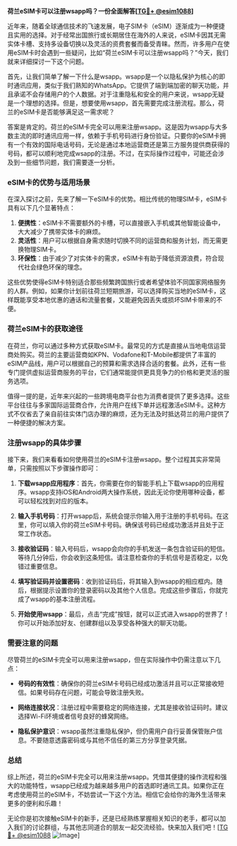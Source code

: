 **荷兰eSIM卡可以注册wsapp吗？一份全面解答[[TG💪+ @esim1088](https://t.me/s/esim1088)]**

近年来，随着全球通信技术的飞速发展，电子SIM卡（eSIM）逐渐成为一种便捷且实用的选择。对于经常出国旅行或长期居住在海外的人来说，eSIM卡因其无需实体卡槽、支持多设备切换以及灵活的资费套餐而备受青睐。然而，许多用户在使用eSIM卡时会遇到一些疑问，比如“荷兰eSIM卡可以注册wsapp吗？”今天，我们就来详细探讨一下这个问题。

首先，让我们简单了解一下什么是wsapp。wsapp是一个以隐私保护为核心的即时通讯应用，类似于我们熟知的WhatsApp。它提供了端到端加密的聊天功能，并且承诺不会存储用户的个人数据。对于注重隐私和安全的用户来说，wsapp无疑是一个理想的选择。但是，想要使用wsapp，首先需要完成注册流程。那么，荷兰的eSIM卡是否能够满足这一需求呢？

答案是肯定的。荷兰的eSIM卡完全可以用来注册wsapp。这是因为wsapp与大多数主流的即时通讯应用一样，依赖于手机号码进行身份验证。只要你的eSIM卡拥有一个有效的国际电话号码，无论是通过本地运营商还是第三方服务提供商获得的号码，都可以顺利地完成wsapp的注册。不过，在实际操作过程中，可能还会涉及到一些细节问题，我们需要逐一分析。

### eSIM卡的优势与适用场景

在深入探讨之前，先来了解一下eSIM卡的优势。相比传统的物理SIM卡，eSIM卡具有以下几个显著特点：

1. **便携性**：eSIM卡不需要额外的卡槽，可以直接嵌入手机或其他智能设备中，大大减少了携带实体卡的麻烦。
2. **灵活性**：用户可以根据自身需求随时切换不同的运营商和服务计划，而无需更换物理SIM卡。
3. **环保性**：由于减少了对实体卡的需求，eSIM卡有助于降低资源浪费，符合现代社会绿色环保的理念。

这些优势使得eSIM卡特别适合那些频繁跨国旅行或者希望体验不同国家网络服务的人群。例如，如果你计划前往荷兰短期旅游，可以选择购买当地的eSIM卡，这样既能享受本地优惠的通话和流量套餐，又能避免因丢失或损坏SIM卡带来的不便。

### 荷兰eSIM卡的获取途径

在荷兰，你可以通过多种方式获取eSIM卡。最常见的方式是直接从当地电信运营商处购买。荷兰的主要运营商如KPN、Vodafone和T-Mobile都提供了丰富的eSIM产品线，用户可以根据自己的预算和需求选择合适的套餐。此外，还有一些专门提供虚拟运营商服务的平台，它们通常能提供更具竞争力的价格和更灵活的服务选项。

值得一提的是，近年来兴起的一些跨境电商平台也为消费者提供了更多选择。这些平台往往与多家国际运营商合作，允许用户在线下单并远程激活eSIM卡。这种方式不仅省去了亲自前往实体门店办理的麻烦，还为无法及时抵达荷兰的用户提供了一种便捷的解决方案。

### 注册wsapp的具体步骤

接下来，我们来看看如何使用荷兰的eSIM卡注册wsapp。整个过程其实非常简单，只需按照以下步骤操作即可：

1. **下载wsapp应用程序**：首先，你需要在你的智能手机上下载wsapp的应用程序。wsapp支持iOS和Android两大操作系统，因此无论你使用哪种设备，都可以轻松找到对应的版本。

2. **输入手机号码**：打开wsapp后，系统会提示你输入用于注册的手机号码。在这里，你可以填入你的荷兰eSIM卡号码。确保该号码已经成功激活并且处于正常工作状态。

3. **接收验证码**：输入号码后，wsapp会向你的手机发送一条包含验证码的短信。等待几分钟后，你会收到这条短信。请注意检查你的手机信号是否稳定，以免错过重要信息。

4. **填写验证码并设置密码**：收到验证码后，将其输入到wsapp的相应框内。随后，根据提示设置你的登录密码以及其他个人信息。完成这些步骤后，你就完成了wsapp的基本注册流程。

5. **开始使用wsapp**：最后，点击“完成”按钮，就可以正式进入wsapp的世界了！你可以开始添加好友、创建群组以及享受各种强大的聊天功能。

### 需要注意的问题

尽管荷兰的eSIM卡完全可以用来注册wsapp，但在实际操作中仍需注意以下几点：

- **号码的有效性**：确保你的荷兰eSIM卡号码已经成功激活并且可以正常接收短信。如果号码存在问题，可能会导致注册失败。
  
- **网络连接状况**：注册过程中需要稳定的网络连接，尤其是接收验证码时。建议选择Wi-Fi环境或者信号良好的蜂窝网络。

- **隐私保护意识**：wsapp虽然注重隐私保护，但仍需用户自行妥善保管账户信息。不要随意透露密码或与其他不信任的第三方分享登录凭据。

### 总结

综上所述，荷兰的eSIM卡完全可以用来注册wsapp。凭借其便捷的操作流程和强大的功能特性，wsapp已经成为越来越多用户的首选即时通讯工具。如果你正在考虑使用荷兰的eSIM卡，不妨尝试一下这个方法。相信它会给你的海外生活带来更多的便利和乐趣！

无论你是初次接触eSIM卡的新手，还是已经熟练掌握相关知识的老手，都可以加入我们的讨论群组，与其他志同道合的朋友一起交流经验。快来加入我们吧！[[TG💪+ @esim1088](https://t.me/s/esim1088) ![Image](https://i.postimg.cc/4NQfJmqS/Snipaste-2025-05-13-00-14-12.png)]